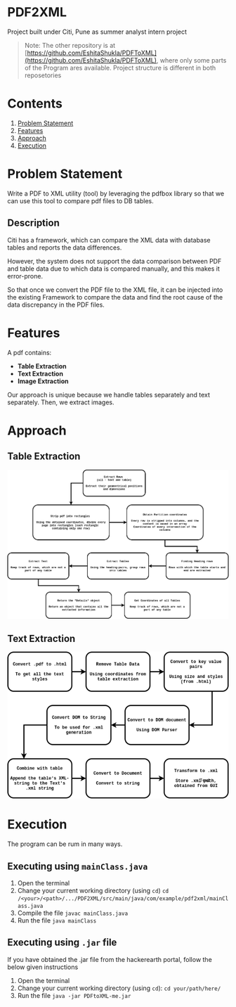 # PDF2XML

Project built under Citi, Pune as summer analyst intern project

> Note:  The other repository is at [https://github.com/EshitaShukla/PDFToXML](https://github.com/EshitaShukla/PDFToXML), where only some parts of the Program ares available. Project structure is different in both reposetories

#  Contents
1. [Problem Statement](https://github.com/adityatumarada/PDF2XML#problem-statement)
2. [Features](https://github.com/adityatumarada/PDF2XML#features)
3. [Approach](https://github.com/adityatumarada/PDF2XML#approach)
4. [Execution](https://github.com/adityatumarada/PDF2XML#execution)

# Problem Statement

Write a PDF to XML utility (tool) by leveraging the pdfbox library so that we can
use this tool to compare pdf files to DB tables.

## Description

Citi has a framework, which can compare the XML data with database tables and reports the data differences.

However, the system does not support the data comparison between PDF and table data due to which data is compared manually, and this makes it error-prone.

So that once we convert the PDF file to the XML file, it can be injected into the existing Framework to compare the data and find the root cause of the data discrepancy in the PDF files.

# Features

A pdf contains:
- **Table Extraction**
- **Text Extraction**
- **Image Extraction**

Our approach is unique because we handle tables separately and text separately. Then, we extract images.

# Approach

## Table Extraction

![enter image description here](https://github.com/adityatumarada/PDF2XML/blob/master/Charts/TableExtraction.png)


## Text Extraction

![enter image description here](https://github.com/adityatumarada/PDF2XML/blob/master/Charts/TextExtraction.png)

#  Execution

The program can be rum in many ways.

##  Executing using `mainClass.java`

 1. Open the terminal 
 2. Change your current working directory (using `cd`) 
    `cd /<your>/<path>/.../PDF2XML/src/main/java/com/example/pdf2xml/mainClass.java`
3. Compile the file
	`javac mainClass.java`
4. Run the file
	`java mainClass`

##  Executing using `.jar` file

If you have obtained the .jar file from the hackerearth portal, follow the below given instructions
 1. Open the terminal 
 2. Change your current working directory (using `cd`):
	  `cd your/path/here/`
 3. Run the file
      `java -jar PDFtoXML-me.jar`
